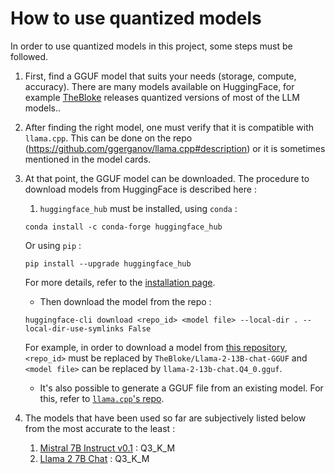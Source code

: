 # How to use quantized models

In order to use quantized models in this project, some steps must be followed.

1. First, find a GGUF model that suits your needs (storage, compute, accuracy). There are many models available on HuggingFace, for example [TheBloke](https://huggingface.co/TheBloke) releases quantized versions of most of the LLM models..

1. After finding the right model, one must verify that it is compatible with `llama.cpp`. This can be done on the repo (https://github.com/ggerganov/llama.cpp#description) or it is sometimes mentioned in the model cards.

1. At that point, the GGUF model can be downloaded. The procedure to download models from HuggingFace is described here :
    1. `huggingface_hub` must be installed, using `conda` :
    ```
    conda install -c conda-forge huggingface_hub
    ```
    Or using `pip` :
    ```
    pip install --upgrade huggingface_hub
    ```
    For more details, refer to the [installation page](https://huggingface.co/docs/huggingface_hub/installation).
    
    - Then download the model from the repo :
    ```
    huggingface-cli download <repo_id> <model file> --local-dir . --local-dir-use-symlinks False
    ```
    For example, in order to download a model from [this repository](https://huggingface.co/TheBloke/Llama-2-13B-chat-GGUF), `<repo_id>` must be replaced by `TheBloke/Llama-2-13B-chat-GGUF` and `<model file>` can be replaced by `llama-2-13b-chat.Q4_0.gguf`.

    - It's also possible to generate a GGUF file from an existing model. For this, refer to [`llama.cpp`'s repo](https://github.com/ggerganov/llama.cpp).

1. The models that have been used so far are subjectively listed below from the most accurate to the least :
    1. [Mistral 7B Instruct v0.1](https://huggingface.co/TheBloke/Mistral-7B-Instruct-v0.1-GGUF) : Q3_K_M
    1. [Llama 2 7B Chat](https://huggingface.co/TheBloke/Llama-2-7B-Chat-GGUF) : Q3_K_M